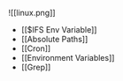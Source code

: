 ![[linux.png]]

- [[$IFS Env Variable]]
- [[Absolute Paths]]
- [[Cron]]
- [[Environment Variables]]
- [[Grep]]